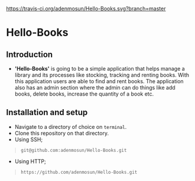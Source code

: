 https://travis-ci.org/adenmosun/Hello-Books.svg?branch=master

# Hello-Books
## Introduction
* **'Hello-Books'** is going to be a simple application that helps manage a library and its processes like stocking, tracking and renting books. With this application users are able to find and rent books. The application also has an admin section where the admin can do things like add books, delete books, increase the quantity of a book etc.


## Installation and setup
*  Navigate to a directory of choice on `terminal`.
*  Clone this repository on that directory.
*  Using SSH;

>`git@github.com:adenmosun/Hello-Books.git`

*  Using HTTP;

>`https://github.com/adenmosun/Hello-Books.git`

